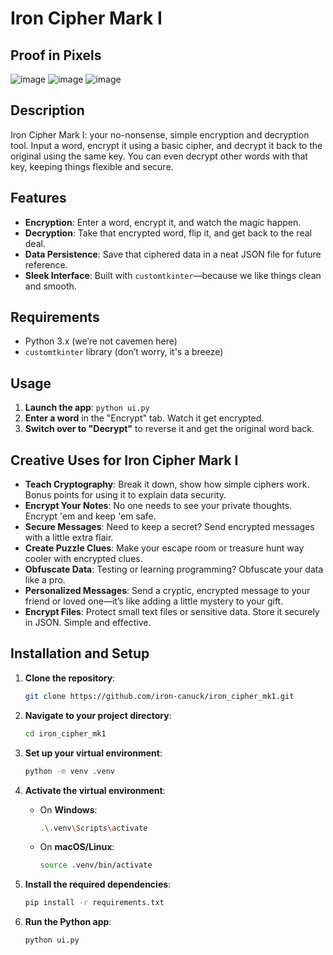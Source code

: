 # Iron Cipher Mark I

## Proof in Pixels
![image](https://github.com/user-attachments/assets/c0a11e87-cd73-45fb-a7f0-87b83f81a8c9)
![image](https://github.com/user-attachments/assets/f91d519e-9336-4fcc-ad7a-11d30f6a4578)
![image](https://github.com/user-attachments/assets/e1ef44cb-c477-42e5-b738-b7d1aaf8ee80)



## Description

Iron Cipher Mark I: your no-nonsense, simple encryption and decryption tool. Input a word, encrypt it using a basic cipher, and decrypt it back to the original using the same key. You can even decrypt other words with that key, keeping things flexible and secure.

## Features

- **Encryption**: Enter a word, encrypt it, and watch the magic happen.
- **Decryption**: Take that encrypted word, flip it, and get back to the real deal.
- **Data Persistence**: Save that ciphered data in a neat JSON file for future reference.
- **Sleek Interface**: Built with `customtkinter`—because we like things clean and smooth.

## Requirements

- Python 3.x (we’re not cavemen here)
- `customtkinter` library (don’t worry, it's a breeze)

## Usage

1. **Launch the app**: `python ui.py`
2. **Enter a word** in the "Encrypt" tab. Watch it get encrypted.
3. **Switch over to "Decrypt"** to reverse it and get the original word back.

## Creative Uses for Iron Cipher Mark I

- **Teach Cryptography**: Break it down, show how simple ciphers work. Bonus points for using it to explain data security.
- **Encrypt Your Notes**: No one needs to see your private thoughts. Encrypt 'em and keep 'em safe.
- **Secure Messages**: Need to keep a secret? Send encrypted messages with a little extra flair.
- **Create Puzzle Clues**: Make your escape room or treasure hunt way cooler with encrypted clues.
- **Obfuscate Data**: Testing or learning programming? Obfuscate your data like a pro.
- **Personalized Messages**: Send a cryptic, encrypted message to your friend or loved one—it’s like adding a little mystery to your gift.
- **Encrypt Files**: Protect small text files or sensitive data. Store it securely in JSON. Simple and effective.

## Installation and Setup

1. **Clone the repository**:

    ```bash
    git clone https://github.com/iron-canuck/iron_cipher_mk1.git
    ```

2. **Navigate to your project directory**:

    ```bash
    cd iron_cipher_mk1
    ```

3. **Set up your virtual environment**:

    ```bash
    python -m venv .venv
    ```

4. **Activate the virtual environment**:

    - On **Windows**:

        ```bash
        .\.venv\Scripts\activate
        ```

    - On **macOS/Linux**:

        ```bash
        source .venv/bin/activate
        ```

5. **Install the required dependencies**:

    ```bash
    pip install -r requirements.txt
    ```

6. **Run the Python app**:

    ```bash
    python ui.py
    ```
